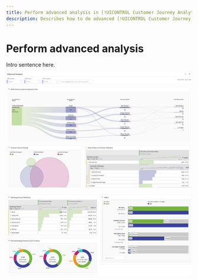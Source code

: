 ```yaml
---
title: Perform advanced analysis in [!UICONTROL Customer Journey Analytics]
description: Describes how to do advanced [!UICONTROL Customer Journey Analytics] analysis in Workspace.
---
```


# Perform advanced analysis

Intro sentence here.

 ![](assets/cja-adv-analysis1.png)

 ![](assets/cja-adv-analysis2.png) 